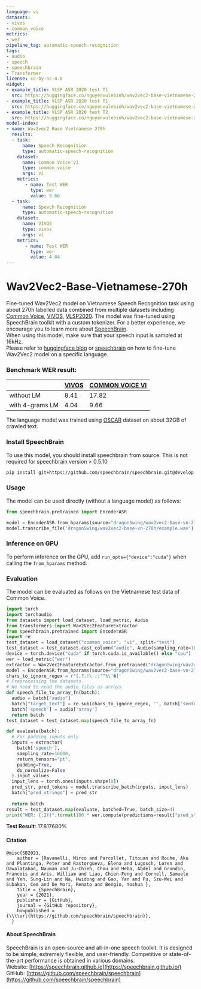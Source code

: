 ```yaml
---
language: vi
datasets:
- vivos
- common_voice
metrics:
- wer
pipeline_tag: automatic-speech-recognition
tags:
- audio
- speech
- speechbrain
- Transformer
license: cc-by-nc-4.0
widget:
- example_title: VLSP ASR 2020 test T1
  src: https://huggingface.co/nguyenvulebinh/wav2vec2-base-vietnamese-250h/raw/main/audio-test/t1_0001-00010.wav
- example_title: VLSP ASR 2020 test T1
  src: https://huggingface.co/nguyenvulebinh/wav2vec2-base-vietnamese-250h/raw/main/audio-test/t1_utt000000042.wav
- example_title: VLSP ASR 2020 test T2
  src: https://huggingface.co/nguyenvulebinh/wav2vec2-base-vietnamese-250h/raw/main/audio-test/t2_0000006682.wav
model-index:
- name: Wav2vec2 Base Vietnamese 270h
  results:
  - task: 
      name: Speech Recognition
      type: automatic-speech-recognition
    dataset:
      name: Common Voice vi
      type: common_voice
      args: vi
    metrics:
       - name: Test WER
         type: wer
         value: 9.66
  - task: 
      name: Speech Recognition
      type: automatic-speech-recognition
    dataset:
      name: VIVOS
      type: vivos
      args: vi
    metrics:
       - name: Test WER
         type: wer
         value: 4.04
---
```

# Wav2Vec2-Base-Vietnamese-270h
Fine-tuned Wav2Vec2 model on Vietnamese Speech Recognition task using about 270h labelled data combined from multiple datasets including [Common Voice](https://huggingface.co/datasets/common_voice), [VIVOS](https://huggingface.co/datasets/vivos), [VLSP2020](https://vlsp.org.vn/vlsp2020/eval/asr). The model was fine-tuned using SpeechBrain toolkit with a custom tokenizer. For a better experience, we encourage you to learn more about [SpeechBrain](https://speechbrain.github.io/).  
When using this model, make sure that your speech input is sampled at 16kHz.  
Please refer to [huggingface blog](https://huggingface.co/blog/fine-tune-wav2vec2-english) or [speechbrain](https://github.com/speechbrain/speechbrain/tree/develop/recipes/CommonVoice/ASR/CTC) on how to fine-tune Wav2Vec2 model on a specific language.

### Benchmark WER result:
| | [VIVOS](https://huggingface.co/datasets/vivos) | [COMMON VOICE VI](https://huggingface.co/datasets/common_voice) |
|---|---|---|
|without LM| 8.41 | 17.82 |
|with 4-grams LM| 4.04 | 9.66 |

The language model was trained using [OSCAR](https://huggingface.co/datasets/oscar-corpus/OSCAR-2109) dataset on about 32GB of crawled text.

### Install SpeechBrain
To use this model, you should install speechbrain from source. This is not required for speechbrain version > 0.5.10

```bash
pip install git+https://github.com/speechbrain/speechbrain.git@develop
```

### Usage
The model can be used directly (without a language model) as follows:
```python
from speechbrain.pretrained import EncoderASR

model = EncoderASR.from_hparams(source="dragonSwing/wav2vec2-base-vn-270h", savedir="pretrained_models/asr-wav2vec2-vi")
model.transcribe_file('dragonSwing/wav2vec2-base-vn-270h/example.wav')
```

### Inference on GPU
To perform inference on the GPU, add  `run_opts={"device":"cuda"}`  when calling the `from_hparams` method.

### Evaluation
The model can be evaluated as follows on the Vietnamese test data of Common Voice.
```python
import torch
import torchaudio
from datasets import load_dataset, load_metric, Audio
from transformers import Wav2Vec2FeatureExtractor
from speechbrain.pretrained import EncoderASR
import re
test_dataset = load_dataset("common_voice", "vi", split="test")
test_dataset = test_dataset.cast_column("audio", Audio(sampling_rate=16_000))
device = torch.device("cuda" if torch.cuda.is_available() else "cpu")
wer = load_metric("wer")
extractor = Wav2Vec2FeatureExtractor.from_pretrained("dragonSwing/wav2vec2-base-vn-270h")
model = EncoderASR.from_hparams(source="dragonSwing/wav2vec2-base-vn-270h", savedir="pretrained_models/asr-wav2vec2-vi", run_opts={'device': device})
chars_to_ignore_regex = r'[,?.!\-;:"“%\'�]'
# Preprocessing the datasets.
# We need to read the audio files as arrays
def speech_file_to_array_fn(batch):
  audio = batch["audio"]
  batch["target_text"] = re.sub(chars_to_ignore_regex, '', batch["sentence"]).lower()
  batch['speech'] = audio['array']
  return batch
test_dataset = test_dataset.map(speech_file_to_array_fn)

def evaluate(batch):
  # For padding inputs only
  inputs = extractor(
    batch['speech'], 
    sampling_rate=16000, 
    return_tensors="pt", 
    padding=True, 
    do_normalize=False
  ).input_values
  input_lens = torch.ones(inputs.shape[0])
  pred_str, pred_tokens = model.transcribe_batch(inputs, input_lens)
  batch["pred_strings"] = pred_str
  
  return batch
result = test_dataset.map(evaluate, batched=True, batch_size=4)
print("WER: {:2f}".format(100 * wer.compute(predictions=result["pred_strings"], references=result["target_text"])))
```
**Test Result**: 17.817680%

#### Citation
```
@misc{SB2021,
    author = {Ravanelli, Mirco and Parcollet, Titouan and Rouhe, Aku and Plantinga, Peter and Rastorgueva, Elena and Lugosch, Loren and Dawalatabad, Nauman and Ju-Chieh, Chou and Heba, Abdel and Grondin, Francois and Aris, William and Liao, Chien-Feng and Cornell, Samuele and Yeh, Sung-Lin and Na, Hwidong and Gao, Yan and Fu, Szu-Wei and Subakan, Cem and De Mori, Renato and Bengio, Yoshua },
    title = {SpeechBrain},
    year = {2021},
    publisher = {GitHub},
    journal = {GitHub repository},
    howpublished = {\\\\url{https://github.com/speechbrain/speechbrain}},
  }
```

#### About SpeechBrain
SpeechBrain is an open-source and all-in-one speech toolkit. It is designed to be simple, extremely flexible, and user-friendly. Competitive or state-of-the-art performance is obtained in various domains.  
Website: [https://speechbrain.github.io](https://speechbrain.github.io/)  
GitHub: [https://github.com/speechbrain/speechbrain](https://github.com/speechbrain/speechbrain)
